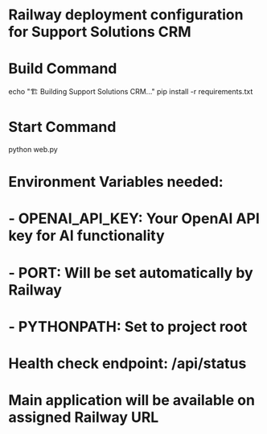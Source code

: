 # Railway deployment configuration for Support Solutions CRM

# Build Command
echo "🏗️ Building Support Solutions CRM..."
pip install -r requirements.txt

# Start Command  
python web.py

# Environment Variables needed:
# - OPENAI_API_KEY: Your OpenAI API key for AI functionality
# - PORT: Will be set automatically by Railway
# - PYTHONPATH: Set to project root

# Health check endpoint: /api/status
# Main application will be available on assigned Railway URL